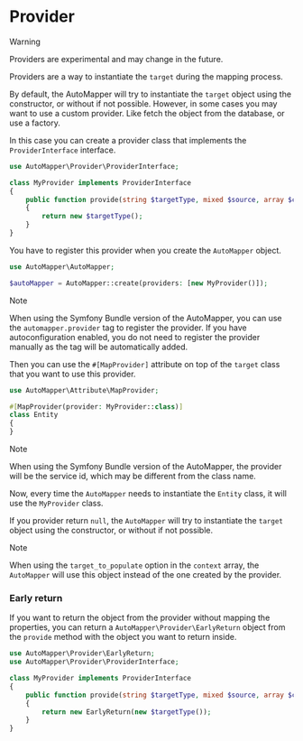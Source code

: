 # Provider

> [!WARNING]
> Providers are experimental and may change in the future.

Providers are a way to instantiate the `target` during the mapping process.

By default, the AutoMapper will try to instantiate the `target` object using the constructor, or without if not possible.
However, in some cases you may want to use a custom provider. Like fetch the object from the database, or use a factory.

In this case you can create a provider class that implements the `ProviderInterface` interface.

```php
use AutoMapper\Provider\ProviderInterface;

class MyProvider implements ProviderInterface
{
    public function provide(string $targetType, mixed $source, array $context): object|null
    {
        return new $targetType();
    }
}
```

You have to register this provider when you create the `AutoMapper` object.

```php
use AutoMapper\AutoMapper;

$autoMapper = AutoMapper::create(providers: [new MyProvider()]);
```

> [!NOTE]
> When using the Symfony Bundle version of the AutoMapper, you can use the `automapper.provider` tag to register the provider.
> If you have autoconfiguration enabled, you do not need to register the provider manually as the tag will be automatically added.

Then you can use the `#[MapProvider]` attribute on top of the `target` class that you want to use this provider.

```php
use AutoMapper\Attribute\MapProvider;

#[MapProvider(provider: MyProvider::class)]
class Entity
{
}
```

> [!NOTE]
> When using the Symfony Bundle version of the AutoMapper, the provider will be the service id, which may be different
> from the class name.

Now, every time the `AutoMapper` needs to instantiate the `Entity` class, it will use the `MyProvider` class.

If you provider return `null`, the `AutoMapper` will try to instantiate the `target` object using the constructor, or without if not possible.

> [!NOTE]
> When using the `target_to_populate` option in the `context` array, the `AutoMapper` will use this object instead of the
> one created by the provider.

### Early return

If you want to return the object from the provider without mapping the properties, you can return a 
`AutoMapper\Provider\EarlyReturn` object from the `provide` method with the object you want to return inside.

```php
use AutoMapper\Provider\EarlyReturn;
use AutoMapper\Provider\ProviderInterface;

class MyProvider implements ProviderInterface
{
    public function provide(string $targetType, mixed $source, array $context): object|null
    {
        return new EarlyReturn(new $targetType());
    }
}
```
